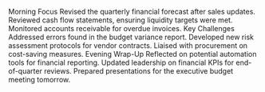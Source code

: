 Morning Focus
Revised the quarterly financial forecast after sales updates.
Reviewed cash flow statements, ensuring liquidity targets were met.
Monitored accounts receivable for overdue invoices.
Key Challenges
Addressed errors found in the budget variance report.
Developed new risk assessment protocols for vendor contracts.
Liaised with procurement on cost-saving measures.
Evening Wrap-Up
Reflected on potential automation tools for financial reporting.
Updated leadership on financial KPIs for end-of-quarter reviews.
Prepared presentations for the executive budget meeting tomorrow.